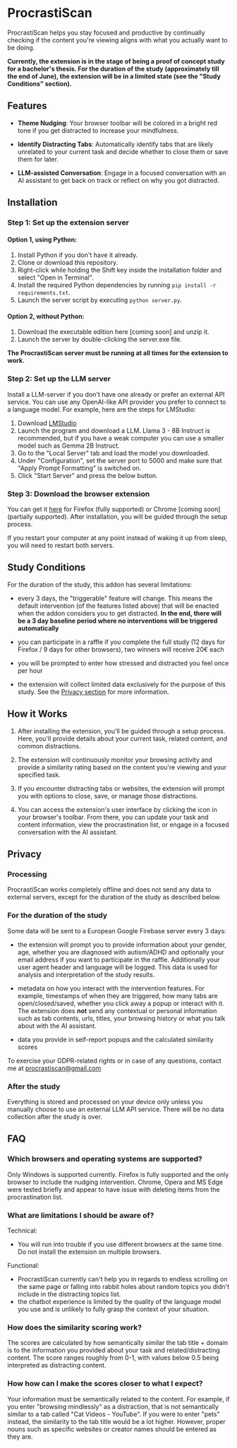 # ProcrastiScan

ProcrastiScan helps you stay focused and productive by continually checking if the content you're viewing aligns with what you actually want to be doing. 

**Currently, the extension is in the stage of being a proof of concept study for a bachelor's thesis. For the duration of the study (approximately till the end of June), the extension will be in a limited state (see the "Study Conditions" section).**

## Features

- **Theme Nudging**: Your browser toolbar will be colored in a bright red tone if you get distracted to increase your mindfulness.

- **Identify Distracting Tabs**: Automatically identify tabs that are likely unrelated to your current task and decide whether to close them or save them for later.

- **LLM-assisted Conversation**: Engage in a focused conversation with an AI assistant to get back on track or reflect on why you got distracted.

## Installation

### Step 1: Set up the extension server
#### Option 1, using Python:
1. Install Python if you don't have it already.
2. Clone or download this repository.
3. Right-click while holding the Shift key inside the installation folder and select "Open in Terminal".
4. Install the required Python dependencies by running `pip install -r requirements.txt`.
5. Launch the server script by executing `python server.py`. 

#### Option 2, without Python: 
1. Download the executable edition here [coming soon] and unzip it.
2. Launch the server by double-clicking the server.exe file.

**The ProcrastiScan server must be running at all times for the extension to work.**

### Step 2: Set up the LLM server
Install a LLM-server if you don't have one already or prefer an external API service. You can use any OpenAI-like API provider you prefer to connect to a language model. For example, here are the steps for LMStudio:

1. Download [LMStudio](https://lmstudio.ai/)
2. Launch the program and download a LLM. Llama 3 - 8B Instruct is recommended, but if you have a weak computer you can use a smaller model such as Gemma 2B Instruct.
3. Go to the "Local Server" tab and load the model you downloaded.
4. Under "Configuration", set the server port to 5000 and make sure that "Apply Prompt Formatting" is switched on.
5. Click "Start Server" and press the below button.

### Step 3: Download the browser extension
You can get it [here](https://addons.mozilla.org/en-US/firefox/addon/procrastiscan/) for Firefox (fully supported) or Chrome [coming soon] (partially supported). After installation, you will be guided through the setup process.

If you restart your computer at any point instead of waking it up from sleep, you will need to restart both servers.

## Study Conditions

For the duration of the study, this addon has several limitations:

- every 3 days, the "triggerable" feature will change. This means the default intervention (of the features listed above) that will be enacted when the addon considers you to get distracted. **In the end, there will be a 3 day baseline period where no interventions will be triggered automatically**

- you can participate in a raffle if you complete the full study (12 days for Firefox / 9 days for other browsers), two winners will receive 20€ each

- you will be prompted to enter how stressed and distracted you feel once per hour

- the extension will collect limited data exclusively for the purpose of this study. See the [Privacy section](#privacy) for more information.

## How it Works

1. After installing the extension, you'll be guided through a setup process. Here, you'll provide details about your current task, related content, and common distractions.

2. The extension will continuously monitor your browsing activity and provide a similarity rating based on the content you're viewing and your specified task.

3. If you encounter distracting tabs or websites, the extension will prompt you with options to close, save, or manage those distractions.

4. You can access the extension's user interface by clicking the icon in your browser's toolbar. From there, you can update your task and content information, view the procrastination list, or engage in a focused conversation with the AI assistant.

## Privacy

### Processing

ProcrastiScan works completely offline and does not send any data to external servers, except for the duration of the study as described below. 

### For the duration of the study

Some data will be sent to a European Google Firebase server every 3 days:

- the extension will prompt you to provide information about your gender, age, whether you are diagnosed with autism/ADHD and optionally your email address if you want to participate in the raffle. Additionally your user agent header and language will be logged. This data is used for analysis and interpretation of the study results. 

- metadata on how you interact with the intervention features. For example, timestamps of when they are triggered, how many tabs are open/closed/saved, whether you click away a popup or interact with it. The extension does **not** send any contextual or personal information such as tab contents, urls, titles, your browsing history or what you talk about with the AI assistant.

- data you provide in self-report popups and the calculated similarity scores

To exercise your GDPR-related rights or in case of any questions, contact me at procrastiscan@gmail.com

### After the study

Everything is stored and processed on your device only unless you manually choose to use an external LLM API service. There will be no data collection after the study is over. 


## FAQ

### Which browsers and operating systems are supported?
Only Windows is supported currently. Firefox is fully supported and the only browser to include the nudging intervention. Chrome, Opera and MS Edge were tested briefly and appear to have issue with deleting items from the procrastination list. 

### What are limitations I should be aware of?
Technical: 
- You will run into trouble if you use different browsers at the same time. Do not install the extension on multiple browsers.

Functional:
- ProcrastiScan currently can't help you in regards to endless scrolling on the same page or falling into rabbit holes about random topics you didn't include in the distracting topics list.
- the chatbot experience is limited by the quality of the language model you use and is unlikely to fully grasp the context of your situation.

### How does the similarity scoring work?
The scores are calculated by how semantically similar the tab title + domain is to the information you provided about your task and related/distracting content. The score ranges roughly from 0-1, with values below 0.5 being interpreted as distracting content. 

### How how can I make the scores closer to what I expect?
Your information must be semantically related to the content. For example, if you enter "browsing mindlessly" as a distraction, that is not semantically similar to a tab called "Cat Videos - YouTube". If you were to enter "pets" instead, the similarity to the tab title would be a lot higher. However, proper nouns such as specific websites or creator names should be entered as they are.